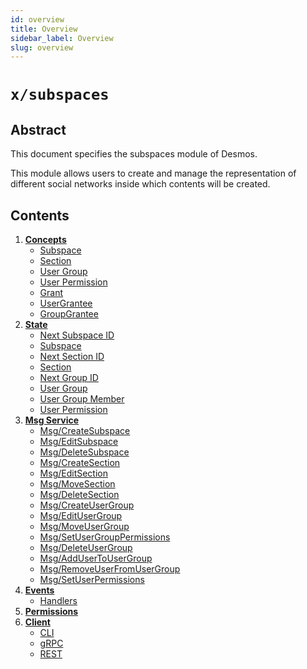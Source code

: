 ```yaml
---
id: overview
title: Overview
sidebar_label: Overview
slug: overview
---
```


# `x/subspaces`

## Abstract 
This document specifies the subspaces module of Desmos.  

This module allows users to create and manage the representation of different social networks inside which contents will be created.

## Contents
1. **[Concepts](02-concepts.md)**
    - [Subspace](02-concepts.md#subspace)
    - [Section](02-concepts.md#section)
    - [User Group](02-concepts.md#user-group)
    - [User Permission](02-concepts.md#user-permission)
    - [Grant](02-concepts.md#grant)
    - [UserGrantee](02-concepts.md#usergrantee)
    - [GroupGrantee](02-concepts.md#groupgrantee)
2. **[State](03-state.md)**
    - [Next Subspace ID](03-state.md#next-subspace-id)
    - [Subspace](03-state.md#subspace)
    - [Next Section ID](03-state.md#next-section-id)
    - [Section](03-state.md#section)
    - [Next Group ID](03-state.md#next-group-id)
    - [User Group](03-state.md#user-group)
    - [User Group Member](03-state.md#user-group-member)
    - [User Permission](03-state.md#user-permission)
3. **[Msg Service](04-messages.md)**
    - [Msg/CreateSubspace](04-messages.md#msgcreatesubspace)
    - [Msg/EditSubspace](04-messages.md#msgeditsubspace)
    - [Msg/DeleteSubspace](04-messages.md#msgdeletesubspace)
    - [Msg/CreateSection](04-messages.md#msgcreatesection)
    - [Msg/EditSection](04-messages.md#msgeditsection)
    - [Msg/MoveSection](04-messages.md#msgmovesection)
    - [Msg/DeleteSection](04-messages.md#msgdeletesection)
    - [Msg/CreateUserGroup](04-messages.md#msgcreateusergroup)
    - [Msg/EditUserGroup](04-messages.md#msgeditusergroup)
    - [Msg/MoveUserGroup](04-messages.md#msgmoveusergroup)
    - [Msg/SetUserGroupPermissions](04-messages.md#msgsetusergrouppermissions)
    - [Msg/DeleteUserGroup](04-messages.md#msgdeleteusergroup)
    - [Msg/AddUserToUserGroup](04-messages.md#msgaddusertousergroup)
    - [Msg/RemoveUserFromUserGroup](04-messages.md#msgremoveuserfromusergroup)
    - [Msg/SetUserPermissions](04-messages.md#msgsetuserpermissions)
4. **[Events](05-events.md)**
    - [Handlers](05-events.md#handlers) 
5. **[Permissions](06-permissions.md)**
6. **[Client](07-client.md)**
    - [CLI](07-client.md#cli)
    - [gRPC](07-client.md#grpc)
    - [REST](07-client.md#rest)